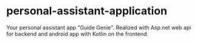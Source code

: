 # personal-assistant-application
Your personal assistant app "Guide Genie". Realized with Asp.net web api for backend and android app with Kotlin on the frontend. 
